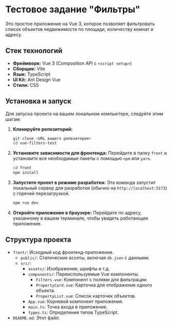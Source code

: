 # Тестовое задание "Фильтры"

Это простое приложение на Vue 3, которое позволяет фильтровать список объектов недвижимости по площади, количеству комнат и адресу.

## Стек технологий

- **Фреймворк:** Vue 3 (Composition API с `<script setup>`)
- **Сборщик:** Vite
- **Язык:** TypeScript
- **UI Kit:** Ant Design Vue
- **Стили:** CSS

## Установка и запуск

Для запуска проекта на вашем локальном компьютере, следуйте этим шагам:

1.  **Клонируйте репозиторий:**
    ```bash
    git clone <URL вашего репозитория>
    cd vue-filters-test
    ```

2.  **Установите зависимости для фронтенда:**
    Перейдите в папку `front` и установите все необходимые пакеты с помощью `npm` или `yarn`.
    ```bash
    cd front
    npm install
    ```

3.  **Запустите проект в режиме разработки:**
    Эта команда запустит локальный сервер для разработки (обычно на `http://localhost:5173`) с горячей перезагрузкой.
    ```bash
    npm run dev
    ```

4.  **Откройте приложение в браузере:**
    Перейдите по адресу, указанному в вашем терминале, чтобы увидеть работающее приложение.

## Структура проекта

-   `front/`: Исходный код фронтенд-приложения.
    -   `public/`: Статические ассеты, включая `db.json` с данными.
    -   `src/`:
        -   `assets/`: Изображения, шрифты и т.д.
        -   `components/`: Переиспользуемые Vue компоненты.
            -   `Filters.vue`: Компонент с полями для фильтрации.
            -   `PropertyCard.vue`: Карточка для отображения одного объекта.
            -   `PropertyList.vue`: Список карточек объектов.
        -   `App.vue`: Корневой компонент приложения.
        -   `main.ts`: Точка входа в приложение.
        -   `types.ts`: Определения типов TypeScript.
-   `README.md`: Этот файл.